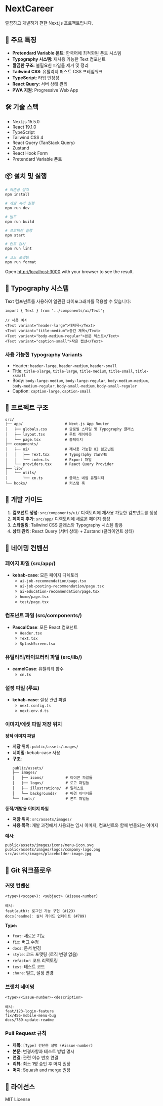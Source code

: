 # NextCareer

깔끔하고 개발하기 편한 Next.js 프로젝트입니다.

## 🚀 주요 특징

- **Pretendard Variable 폰트**: 한국어에 최적화된 폰트 시스템
- **Typography 시스템**: 재사용 가능한 Text 컴포넌트
- **깔끔한 구조**: 불필요한 파일들 제거 및 정리
- **Tailwind CSS**: 유틸리티 퍼스트 CSS 프레임워크
- **TypeScript**: 타입 안정성
- **React Query**: 서버 상태 관리
- **PWA 지원**: Progressive Web App

## 🛠️ 기술 스택

- Next.js 15.5.0
- React 19.1.0
- TypeScript
- Tailwind CSS 4
- React Query (TanStack Query)
- Zustand
- React Hook Form
- Pretendard Variable 폰트

## 📦 설치 및 실행

```bash
# 의존성 설치
npm install

# 개발 서버 실행
npm run dev

# 빌드
npm run build

# 프로덕션 실행
npm start

# 린트 검사
npm run lint

# 코드 포맷팅
npm run format
```

Open [http://localhost:3000](http://localhost:3000) with your browser to see the result.

## 🎨 Typography 시스템

Text 컴포넌트를 사용하여 일관된 타이포그래피를 적용할 수 있습니다:

```tsx
import { Text } from '../components/ui/Text';

// 사용 예시
<Text variant="header-large">대제목</Text>
<Text variant="title-medium">중간 제목</Text>
<Text variant="body-medium-regular">본문 텍스트</Text>
<Text variant="caption-small">작은 캡션</Text>
```

### 사용 가능한 Typography Variants

- Header: `header-large`, `header-medium`, `header-small`
- Title: `title-xlarge`, `title-large`, `title-medium`, `title-small`, `title-xsmall`
- Body: `body-large-medium`, `body-large-regular`, `body-medium-medium`, `body-medium-regular`, `body-small-medium`, `body-small-regular`
- Caption: `caption-large`, `caption-small`

## 📁 프로젝트 구조

```
src/
├── app/                   # Next.js App Router
│   ├── globals.css        # 글로벌 스타일 및 Typography 클래스
│   ├── layout.tsx         # 루트 레이아웃
│   └── page.tsx           # 홈페이지
├── components/
│   ├── ui/                # 재사용 가능한 UI 컴포넌트
│   │   ├── Text.tsx       # Typography 컴포넌트
│   │   └── index.ts       # Export 파일
│   └── providers.tsx      # React Query Provider
├── lib/
│   └── utils/
│       └── cn.ts          # 클래스 네임 유틸리티
└── hooks/                 # 커스텀 훅
```

## 🎯 개발 가이드

1. **컴포넌트 생성**: `src/components/ui/` 디렉토리에 재사용 가능한 컴포넌트를 생성
2. **페이지 추가**: `src/app/` 디렉토리에 새로운 페이지 생성
3. **스타일링**: Tailwind CSS 클래스와 Typography 시스템 활용
4. **상태 관리**: React Query (서버 상태) + Zustand (클라이언트 상태)

## 📄 네이밍 컨벤션

### 페이지 파일 (src/app/)

- **kebab-case**: 모든 페이지 디렉토리
  - `ai-job-recommendation/page.tsx`
  - `ai-job-posting-recommendation/page.tsx`
  - `ai-education-recommendation/page.tsx`
  - `home/page.tsx`
  - `test/page.tsx`

### 컴포넌트 파일 (src/components/)

- **PascalCase**: 모든 React 컴포넌트
  - `Header.tsx`
  - `Text.tsx`
  - `SplashScreen.tsx`

### 유틸리티/라이브러리 파일 (src/lib/)

- **camelCase**: 유틸리티 함수
  - `cn.ts`

### 설정 파일 (루트)

- **kebab-case**: 설정 관련 파일
  - `next.config.ts`
  - `next-env.d.ts`

### 이미지/에셋 파일 저장 위치

**정적 이미지 파일**

- **저장 위치**: `public/assets/images/`
- **네이밍**: kebab-case 사용
- **구조**:
  ```
  public/assets/
  ├── images/
  │   ├── icons/          # 아이콘 파일들
  │   ├── logos/          # 로고 파일들
  │   ├── illustrations/  # 일러스트
  │   └── backgrounds/    # 배경 이미지들
  └── fonts/              # 폰트 파일들
  ```

**동적/개발용 이미지 파일**

- **저장 위치**: `src/assets/images/`
- **사용 목적**: 개발 과정에서 사용되는 임시 이미지, 컴포넌트와 함께 번들되는 이미지

**예시**:

```
public/assets/images/icons/menu-icon.svg
public/assets/images/logos/company-logo.png
src/assets/images/placeholder-image.jpg
```

## 🔀 Git 워크플로우

### 커밋 컨벤션

```
<type>(<scope>): <subject> (#issue-number)

예시:
feat(auth): 로그인 기능 구현 (#123)
docs(readme): 설치 가이드 업데이트 (#789)
```

**Type:**

- `feat`: 새로운 기능
- `fix`: 버그 수정
- `docs`: 문서 변경
- `style`: 코드 포맷팅 (로직 변경 없음)
- `refactor`: 코드 리팩토링
- `test`: 테스트 코드
- `chore`: 빌드, 설정 변경

### 브랜치 네이밍

```
<type>/<issue-number>-<description>

예시:
feat/123-login-feature
fix/456-mobile-menu-bug
docs/789-update-readme
```

### Pull Request 규칙

- **제목**: `[Type] 간단한 설명 (#issue-number)`
- **본문**: 변경사항과 테스트 방법 명시
- **연결**: 관련 이슈 번호 연결
- **리뷰**: 최소 1명 승인 후 머지 권장
- **머지**: Squash and merge 권장

## 📝 라이선스

MIT License
